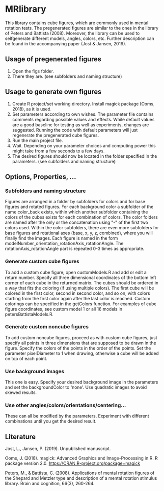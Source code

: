# MRlibrary
This library contains cube figures, which are commonly used in mental rotation tests. The pregenerated figures are similar to the ones in the library of Peters and Battista (2008). Moreover, the library can be used to selfgenerate different models, angles, colors, etc. Further description can be found in the accompanying paper (Jost & Jansen, 2019).

## Usage of pregenerated figures
1. Open the figs folder.
2. There they are. (see subfolders and naming structure)

## Usage to generate own figures
1. Create R project/set working directory. Install magick package (Ooms, 2018), as it is used.
2. Set parameters according to own wishes. The parameter file contains comments regarding possible values and effects. While default values are a good baseline for testing as well as experiments, changes are suggested. Running the code with default parameters will just regenerate the pregenerated cube figures.
3. Run the main project file.
4. Wait. Depending on your parameter choices and computing power this might take from a few seconds to a few days.
5. The desired figures should now be located in the folder specified in the parameters. (see subfolders and naming structure)

## Options, Properties, ...

### Subfolders and naming structure
Figures are arranged in a folder by subfolders for colors and for base figures and rotated figures. For each background color a subfolder of the name color_back exists, within which another subfolder containing the colors of the cubes exists for each combination of colors. The color folders are named after the only or the concatenation using "-" of the first two colors used. Within the color subfolders, there are even more subfolders for base figures and rotational axes (base, x, y, z, combined), where you will finally find the images. Each figure is named in the form modelNumber_orientation_rotationAxis_rotationAngle. The rotationAxis_rotationAngle part is repeated 0-3 times as appropriate.

### Generate custom cube figures
To add a custom cube figure, open customModels.R and add or edit a return number. Specify all three dimensional coordinates of the bottom left corner of each cube in the returned matrix. The cubes should be ordered in a way that fits the coloring (if using multiple colors). The first cube will be colored in the first color, second in second color, and so on, with colors starting from the first color again after the last color is reached. Custom colorings can be specified in the getColors function. For examples of cube figure coordinates, see custom model 1 or all 16 models in petersBattistaModels.R.

### Generate custom noncube figures
To add custom noncube figures, proceed as with custom cube figures, just specify all points in three dimensions that are supposed to be drawn in the figure. Specify the colors of the points in the order of the points. Set the parameter pixelDiameter to 1 when drawing, otherwise a cube will be added on top of each point.

### Use background images
This one is easy. Specify your desired background image in the parameters and set the backgroundColor to 'none'. Use quadratic images to avoid skewed results.

### Use other angles/colors/orientations/centering...
These can all be modified by the parameters. Experiment with different combinations until you get the desired result.

## Literature
Jost, L., Jansen, P. (2019). Unpublished manuscript.

Ooms, J. (2018). magick: Advanced Graphics and Image-Processing in R. R package version 2.0. https://CRAN.R-project.org/package=magick

Peters, M., & Battista, C. (2008). Applications of mental rotation figures of the Shepard and Metzler type and description of a mental rotation stimulus library. Brain and cognition, 66(3), 260-264.
